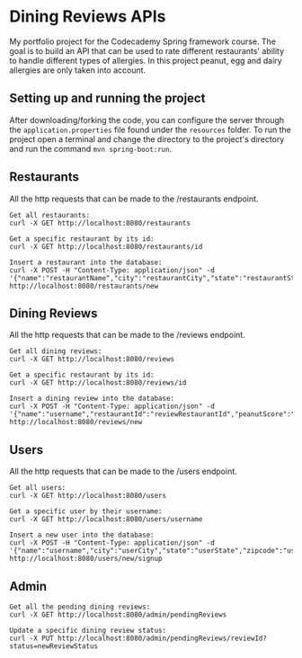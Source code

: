 # Dining Reviews APIs
My portfolio project for the Codecademy Spring framework course. The goal is to build an API that can be used to rate different 
restaurants' ability to handle different types of allergies. In this project peanut, egg and dairy allergies are only taken into account.

## Setting up and running the project
After downloading/forking the code, you can configure the server through the `application.properties` file found under the `resources` folder. To run the project open a terminal and change the directory to the project's directory and run the command `mvn spring-boot:run`.

## Restaurants
All the http requests that can be made to the /restaurants endpoint. 
```shell
Get all restaurants:
curl -X GET http://localhost:8080/restaurants

Get a specific restaurant by its id:
curl -X GET http://localhost:8080/restaurants/id

Insert a restaurant into the database:
curl -X POST -H "Content-Type: application/json" -d '{"name":"restaurantName","city":"restaurantCity","state":"restaurantState","zipcode":"restaurantZipcode"}' http://localhost:8080/restaurants/new 
```

## Dining Reviews
All the http requests that can be made to the /reviews endpoint.
```shell
Get all dining reviews:
curl -X GET http://localhost:8080/reviews

Get a specific restaurant by its id:
curl -X GET http://localhost:8080/reviews/id

Insert a dining review into the database:
curl -X POST -H "Content-Type: application/json" -d '{"name":"username","restaurantId":"reviewRestaurantId","peanutScore":"reviewPeanutScore","eggScore":"reviewEggScore","dairyScore":"reviewDairyScore"}' http://localhost:8080/reviews/new
```

## Users
All the http requests that can be made to the /users endpoint.
```shell
Get all users:
curl -X GET http://localhost:8080/users

Get a specific user by their username:
curl -X GET http://localhost:8080/users/username

Insert a new user into the database:
curl -X POST -H "Content-Type: application/json" -d '{"name":"username","city":"userCity","state":"userState","zipcode":"userZipcode","isPeanutAllergic":isUserAllergicToPeanuts,"isEggAllergic":isUserAllergicToEggs,"isDairyAllergic":isUserAllergicToDairy}' http://localhost:8080/users/new/signup
```

## Admin
```shell
Get all the pending dining reviews:
curl -X GET http://localhost:8080/admin/pendingReviews

Update a specific dining review status:
curl -X PUT http://localhost:8080/admin/pendingReviews/reviewId?status=newReviewStatus
```
